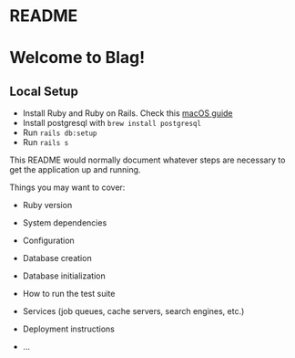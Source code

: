 # README

# Welcome to Blag!

## Local Setup

- Install Ruby and Ruby on Rails. Check this [macOS guide](https://www.digitalocean.com/community/tutorials/how-to-install-ruby-on-rails-with-rbenv-on-macos)
- Install postgresql with `brew install postgresql`
- Run `rails db:setup`
- Run `rails s`

This README would normally document whatever steps are necessary to get the
application up and running.

Things you may want to cover:

- Ruby version

- System dependencies

- Configuration

- Database creation

- Database initialization

- How to run the test suite

- Services (job queues, cache servers, search engines, etc.)

- Deployment instructions

- ...
